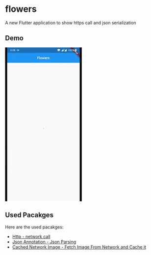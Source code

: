 # flowers

A new Flutter application to show https call and json serialization

## Demo
![](https://github.com/kapilmhr/flutter_http/blob/master/demo/screen.gif)

## Used Pacakges

Here are the used pacakges:

- [Http - network call](https://pub.dev/packages/http)
- [Json Annotation - Json Parsing](https://pub.dev/packages/json_annotation)
- [Cached Network Image - Fetch Image From Network and Cache it](https://pub.dev/packages/cached_network_image)

